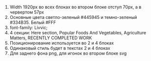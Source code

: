 1. Width 1920px во всех блоках
во втором блоке отступ 70px, а в червертом 57px
2. Основные цвета светло-зеленый #445945 и темно-зеленый #334B35. Белый #FFF
3. font-family: Livvic;
4. 4 секции: Here section, Popular Foods And Vegetables, Agriculture Matters, RECENTLY COMPLETED WORK
5. Позиционирование используется во 2 и 4 блоках
6. Одинаковый стиль будет в текстах 2 и 4 блоках
7. Для заднего фона png, для игонок во втором блоке svg
